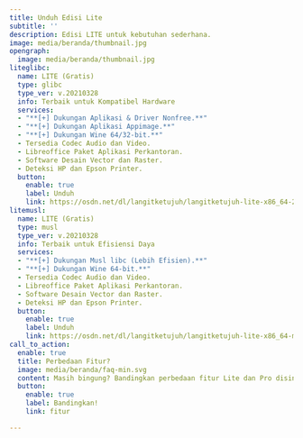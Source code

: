 ```yaml
---
title: Unduh Edisi Lite
subtitle: ''
description: Edisi LITE untuk kebutuhan sederhana.
image: media/beranda/thumbnail.jpg
opengraph:
  image: media/beranda/thumbnail.jpg
liteglibc:
  name: LITE (Gratis)
  type: glibc
  type_ver: v.20210328
  info: Terbaik untuk Kompatibel Hardware
  services:
  - "**[+] Dukungan Aplikasi & Driver Nonfree.**"
  - "**[+] Dukungan Aplikasi Appimage.**"
  - "**[+] Dukungan Wine 64/32-bit.**"
  - Tersedia Codec Audio dan Video.
  - Libreoffice Paket Aplikasi Perkantoran.
  - Software Desain Vector dan Raster.
  - Deteksi HP dan Epson Printer.
  button:
    enable: true
    label: Unduh
    link: https://osdn.net/dl/langitketujuh/langitketujuh-lite-x86_64-20210328-6nahvyn.iso
litemusl:
  name: LITE (Gratis)
  type: musl
  type_ver: v.20210328
  info: Terbaik untuk Efisiensi Daya
  services:
  - "**[+] Dukungan Musl libc (Lebih Efisien).**"
  - "**[+] Dukungan Wine 64-bit.**"
  - Tersedia Codec Audio dan Video.
  - Libreoffice Paket Aplikasi Perkantoran.
  - Software Desain Vector dan Raster.
  - Deteksi HP dan Epson Printer.
  button:
    enable: true
    label: Unduh
    link: https://osdn.net/dl/langitketujuh/langitketujuh-lite-x86_64-musl-20210328-luqh6b1.iso
call_to_action:
  enable: true
  title: Perbedaan Fitur?
  image: media/beranda/faq-min.svg
  content: Masih bingung? Bandingkan perbedaan fitur Lite dan Pro disini.
  button:
    enable: true
    label: Bandingkan!
    link: fitur

---
```

